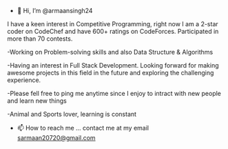 - 👋 Hi, I’m @armaansingh24

I have a keen interest in Competitive Programming, right now I am a 2-star coder on CodeChef and have 600+ ratings on CodeForces. Participated in more than 70 contests.

-Working on Problem-solving skills and also Data Structure & Algorithms

-Having an interest in Full Stack Development. Looking forward for making awesome projects in this field in the future and exploring the challenging experience.

-Please fell free to ping me anytime since I enjoy to intract with new people and learn new things

-Animal and Sports lover, learning is constant

- 📫 How to reach me ... contact me at my email sarmaan20720@gmail.com 

<!---
armaansingh24/armaansingh24 is a ✨ special ✨ repository because its `README.md` (this file) appears on your GitHub profile.
You can click the Preview link to take a look at your changes.
--->
